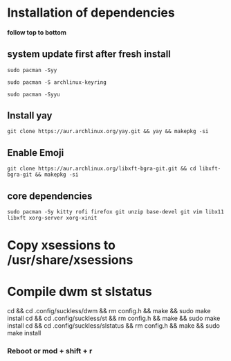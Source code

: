 # Installation of dependencies

#### follow top to bottom

## system update first after fresh install

```
sudo pacman -Syy

sudo pacman -S archlinux-keyring

sudo pacman -Syyu
```

## Install yay

```
git clone https://aur.archlinux.org/yay.git && yay && makepkg -si
```

## Enable Emoji

```
git clone https://aur.archlinux.org/libxft-bgra-git.git && cd libxft-bgra-git && makepkg -si
```

## core dependencies

```
sudo pacman -Sy kitty rofi firefox git unzip base-devel git vim libx11 libxft xorg-server xorg-xinit
```

# Copy xsessions to /usr/share/xsessions

# Compile dwm st slstatus

cd && cd .config/suckless/dwm && rm config.h && make && sudo make install
cd && cd .config/suckless/st && rm config.h && make && sudo make install
cd && cd .config/suckless/slstatus && rm config.h && make && sudo make install

### Reboot or mod + shift + r

